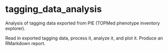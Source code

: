 # tagging_data_analysis
Analysis of tagging data exported from PIE (TOPMed phenotype inventory explorer).

Read in exported tagging data, process it, analyze it, and plot it. Produce an RMarkdown report.
